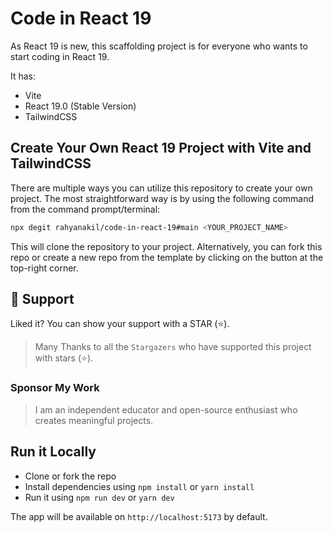 # Code in React 19

As React 19 is new, this scaffolding project is for everyone who wants to start coding in React 19.

It has:

- Vite
- React 19.0 (Stable Version)
- TailwindCSS

## Create Your Own React 19 Project with Vite and TailwindCSS

There are multiple ways you can utilize this repository to create your own project. The most straightforward way is by using the following command from the command prompt/terminal:

```bash
npx degit rahyanakil/code-in-react-19#main <YOUR_PROJECT_NAME>
```

This will clone the repository to your project. Alternatively, you can fork this repo or create a new repo from the template by clicking on the button at the top-right corner.

## 🫶 Support

Liked it? You can show your support with a STAR (⭐).

> Many Thanks to all the `Stargazers` who have supported this project with stars (⭐).

### Sponsor My Work

> I am an independent educator and open-source enthusiast who creates meaningful projects.

## Run it Locally

- Clone or fork the repo
- Install dependencies using `npm install` or `yarn install`
- Run it using `npm run dev` or `yarn dev`

The app will be available on `http://localhost:5173` by default.
